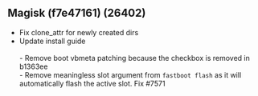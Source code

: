 ## Magisk (f7e47161) (26402)
- Fix clone_attr for newly created dirs
- Update install guide<br><br>- Remove boot vbmeta patching because the checkbox is removed in b1363ee<br>- Remove meaningless slot argument from `fastboot flash` as it will automatically flash the active slot. Fix #7571
